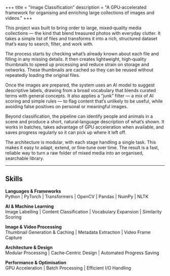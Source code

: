 +++
title = "Image Classification"
description = "A GPU‑accelerated framework for organising and enriching large collections of images and videos."
+++

This project was built to bring order to large, mixed‑quality media collections — the kind that blend treasured photos with everyday clutter. It takes a simple list of files and transforms it into a rich, structured dataset that’s easy to search, filter, and work with.

The process starts by checking what’s already known about each file and filling in any missing details. It then creates lightweight, high‑quality thumbnails to speed up processing and reduce strain on storage and networks. These thumbnails are cached so they can be reused without repeatedly loading the original files.

Once the images are prepared, the system uses an AI model to suggest descriptive labels, drawing from a broad vocabulary that blends curated terms with general concepts. It also applies a “junk” filter — a mix of AI scoring and simple rules — to flag content that’s unlikely to be useful, while avoiding false positives on personal or meaningful images.

Beyond classification, the pipeline can identify people and animals in a scene and produce a short, natural‑language description of what’s shown. It works in batches, takes advantage of GPU acceleration when available, and saves progress regularly so it can pick up where it left off.

The architecture is modular, with each stage handling a single task. This makes it easy to adapt, extend, or fine‑tune over time. The result is a fast, reliable way to turn a raw folder of mixed media into an organised, searchable library.

---

## Skills

**Languages & Frameworks**  
Python | PyTorch | Transformers | OpenCV | Pandas | NumPy | NLTK

**AI & Machine Learning**  
Image Labelling | Content Classification | Vocabulary Expansion | Similarity Scoring

**Image & Video Processing**  
Thumbnail Generation & Caching | Metadata Extraction | Video Frame Capture

**Architecture & Design**  
Modular Processing | Cache‑Centric Design | Automated Progress Saving

**Performance & Optimisation**  
GPU Acceleration | Batch Processing | Efficient I/O Handling
